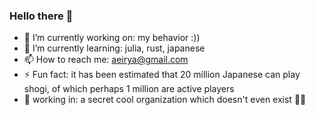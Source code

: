 ### Hello there 👋

- 🔭 I’m currently working on: my behavior :))
- 🌱 I’m currently learning: julia, rust, japanese
- 📫 How to reach me: aeirya@gmail.com
- ⚡ Fun fact: it has been estimated that 20 million Japanese can play shogi, of which perhaps 1 million are active players
- 👷 working in: a secret cool organization which doesn't even exist 🥼😕
<!--
**aeirya/aeirya** is a ✨ _special_ ✨ repository because its `README.md` (this file) appears on your GitHub profile.

Here are some ideas to get you started:

- 🔭 I’m currently working on ...
- 🌱 I’m currently learning ...
- 👯 I’m looking to collaborate on ...
- 🤔 I’m looking for help with ...
- 💬 Ask me about ...
- 📫 How to reach me: ...
- 😄 Pronouns: ...
- ⚡ Fun fact: ...
-->
